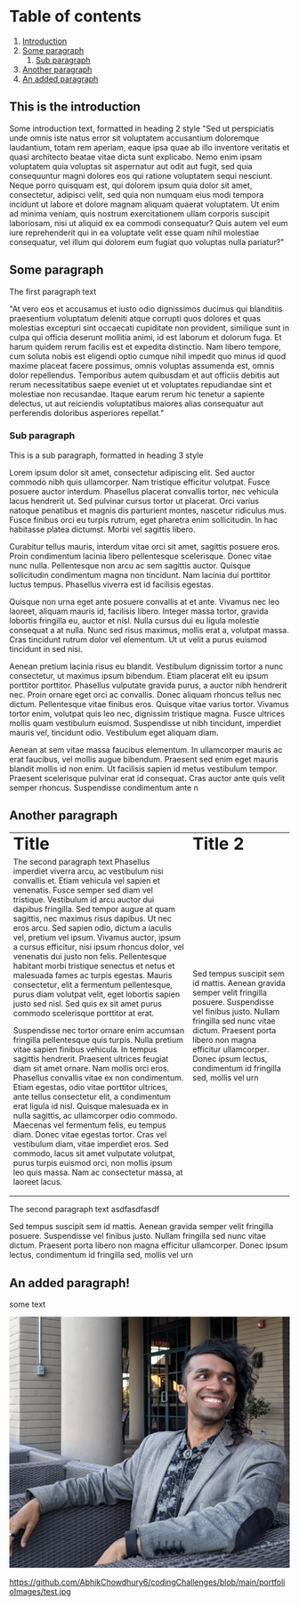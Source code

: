 # Table of contents
1. [Introduction](#introduction)
2. [Some paragraph](#paragraph1)
    1. [Sub paragraph](#subparagraph1)
3. [Another paragraph](#paragraph2)
4. [An added paragraph](#paragraph3)

## This is the introduction <a name="introduction"></a>
Some introduction text, formatted in heading 2 style
"Sed ut perspiciatis unde omnis iste natus error sit voluptatem accusantium doloremque laudantium, totam rem aperiam, eaque ipsa quae ab illo inventore veritatis et quasi architecto beatae vitae dicta sunt explicabo. Nemo enim ipsam voluptatem quia voluptas sit aspernatur aut odit aut fugit, sed quia consequuntur magni dolores eos qui ratione voluptatem sequi nesciunt. Neque porro quisquam est, qui dolorem ipsum quia dolor sit amet, consectetur, adipisci velit, sed quia non numquam eius modi tempora incidunt ut labore et dolore magnam aliquam quaerat voluptatem. Ut enim ad minima veniam, quis nostrum exercitationem ullam corporis suscipit laboriosam, nisi ut aliquid ex ea commodi consequatur? Quis autem vel eum iure reprehenderit qui in ea voluptate velit esse quam nihil molestiae consequatur, vel illum qui dolorem eum fugiat quo voluptas nulla pariatur?"





## Some paragraph <a name="paragraph1"></a>
The first paragraph text

"At vero eos et accusamus et iusto odio dignissimos ducimus qui blanditiis praesentium voluptatum deleniti atque corrupti quos dolores et quas molestias excepturi sint occaecati cupiditate non provident, similique sunt in culpa qui officia deserunt mollitia animi, id est laborum et dolorum fuga. Et harum quidem rerum facilis est et expedita distinctio. Nam libero tempore, cum soluta nobis est eligendi optio cumque nihil impedit quo minus id quod maxime placeat facere possimus, omnis voluptas assumenda est, omnis dolor repellendus. Temporibus autem quibusdam et aut officiis debitis aut rerum necessitatibus saepe eveniet ut et voluptates repudiandae sint et molestiae non recusandae. Itaque earum rerum hic tenetur a sapiente delectus, ut aut reiciendis voluptatibus maiores alias consequatur aut perferendis doloribus asperiores repellat."







### Sub paragraph <a name="subparagraph1"></a>
This is a sub paragraph, formatted in heading 3 style

Lorem ipsum dolor sit amet, consectetur adipiscing elit. Sed auctor commodo nibh quis ullamcorper. Nam tristique efficitur volutpat. Fusce posuere auctor interdum. Phasellus placerat convallis tortor, nec vehicula lacus hendrerit ut. Sed pulvinar cursus tortor ut placerat. Orci varius natoque penatibus et magnis dis parturient montes, nascetur ridiculus mus. Fusce finibus orci eu turpis rutrum, eget pharetra enim sollicitudin. In hac habitasse platea dictumst. Morbi vel sagittis libero.

Curabitur tellus mauris, interdum vitae orci sit amet, sagittis posuere eros. Proin condimentum lacinia libero pellentesque scelerisque. Donec vitae nunc nulla. Pellentesque non arcu ac sem sagittis auctor. Quisque sollicitudin condimentum magna non tincidunt. Nam lacinia dui porttitor luctus tempus. Phasellus viverra est id facilisis egestas.

Quisque non urna eget ante posuere convallis at et ante. Vivamus nec leo laoreet, aliquam mauris id, facilisis libero. Integer massa tortor, gravida lobortis fringilla eu, auctor et nisl. Nulla cursus dui eu ligula molestie consequat a at nulla. Nunc sed risus maximus, mollis erat a, volutpat massa. Cras tincidunt rutrum dolor vel elementum. Ut ut velit a purus euismod tincidunt in sed nisi.

Aenean pretium lacinia risus eu blandit. Vestibulum dignissim tortor a nunc consectetur, ut maximus ipsum bibendum. Etiam placerat elit eu ipsum porttitor porttitor. Phasellus vulputate gravida purus, a auctor nibh hendrerit nec. Proin ornare eget orci ac convallis. Donec aliquam rhoncus tellus nec dictum. Pellentesque vitae finibus eros. Quisque vitae varius tortor. Vivamus tortor enim, volutpat quis leo nec, dignissim tristique magna. Fusce ultrices mollis quam vestibulum euismod. Suspendisse ut nibh tincidunt, imperdiet mauris vel, tincidunt odio. Vestibulum eget aliquam diam.

Aenean at sem vitae massa faucibus elementum. In ullamcorper mauris ac erat faucibus, vel mollis augue bibendum. Praesent sed enim eget mauris blandit mollis id non enim. Ut facilisis sapien id metus vestibulum tempor. Praesent scelerisque pulvinar erat id consequat. Cras auctor ante quis velit semper rhoncus. Suspendisse condimentum ante n


## Another paragraph <a name="paragraph2"></a>

<table border="0">
 <tr>
    <td><b style="font-size:30px">Title</b></td>
    <td><b style="font-size:30px">Title 2</b></td>
 </tr>
 <tr>
    <td>The second paragraph text
Phasellus imperdiet viverra arcu, ac vestibulum nisi convallis et. Etiam vehicula vel sapien et venenatis. Fusce semper sed diam vel tristique. Vestibulum id arcu auctor dui dapibus fringilla. Sed tempor augue at quam sagittis, nec maximus risus dapibus. Ut nec eros arcu. Sed sapien odio, dictum a iaculis vel, pretium vel ipsum. Vivamus auctor, ipsum a cursus efficitur, nisi ipsum rhoncus dolor, vel venenatis dui justo non felis. Pellentesque habitant morbi tristique senectus et netus et malesuada fames ac turpis egestas. Mauris consectetur, elit a fermentum pellentesque, purus diam volutpat velit, eget lobortis sapien justo sed nisl. Sed quis ex sit amet purus commodo scelerisque porttitor at erat.

Suspendisse nec tortor ornare enim accumsan fringilla pellentesque quis turpis. Nulla pretium vitae sapien finibus vehicula. In tempus sagittis hendrerit. Praesent ultrices feugiat diam sit amet ornare. Nam mollis orci eros. Phasellus convallis vitae ex non condimentum. Etiam egestas, odio vitae porttitor ultrices, ante tellus consectetur elit, a condimentum erat ligula id nisl. Quisque malesuada ex in nulla sagittis, ac ullamcorper odio commodo. Maecenas vel fermentum felis, eu tempus diam. Donec vitae egestas tortor. Cras vel vestibulum diam, vitae imperdiet eros. Sed commodo, lacus sit amet vulputate volutpat, purus turpis euismod orci, non mollis ipsum leo quis massa. Nam ac consectetur massa, at laoreet lacus.</td>
    <td>Sed tempus suscipit sem id mattis. Aenean gravida semper velit fringilla posuere. Suspendisse vel finibus justo. Nullam fringilla sed nunc vitae dictum. Praesent porta libero non magna efficitur ullamcorper. Donec ipsum lectus, condimentum id fringilla sed, mollis vel urn</td>
 </tr>
</table>
The second paragraph text
asdfasdfasdf

Sed tempus suscipit sem id mattis. Aenean gravida semper velit fringilla posuere. Suspendisse vel finibus justo. Nullam fringilla sed nunc vitae dictum. Praesent porta libero non magna efficitur ullamcorper. Donec ipsum lectus, condimentum id fringilla sed, mollis vel urn
## An added paragraph! <a name="paragraph3"></a>
some text

![test alt text](https://github.com/AbhikChowdhury6/codingChallenges/blob/main/portfolioImages/test.jpg?raw=true)



https://github.com/AbhikChowdhury6/codingChallenges/blob/main/portfolioImages/test.jpg